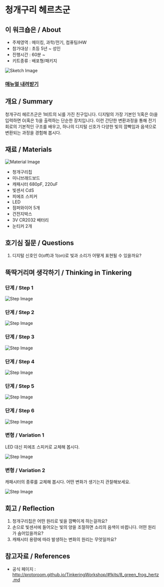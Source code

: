# 청개구리 헤르츠군

## 이 워크숍은 / About
 * 주제영역 : 메이킹, 과학/전기, 컴퓨팅/HW
 * 참가대상 : 초등 5년 ~ 성인
 * 진행시간 : 60분 ~ 
 * 키트종류 : 배포형/패키지
 
![Sketch Image](images/green_frog_hertz_top.png)

### [매뉴얼 내려받기](pdf/8_green_frog_hertz.pdf) 

## 개요 / Summary
청개구리 헤르츠군은 1비트의 뇌를 가진 친구입니다. 디지털의 가장 기본인 1(혹은 0)을 입력하면 0(혹은 1)을 출력하는 단순한 장치입니다. 이런 간단한 변환과정을 통해 전기회로의 기본적인 구조를 배우고, 하나의 디지털 신호가 다양한 빛의 깜빡임과 음색으로 변환되는 과정을 경험해 봅시다.


## 재료 / Materials
![Material Image](images/green_frog_hertz_m.png)

 * 청개구리칩
 * 미니브래드보드
 * 캐패시터 680pF, 220uF
 * 빛센서 CdS
 * 피에조 스피커
 * LED
 * 점퍼와이어 5개
 * 건전지박스
 * 3V CR2032 배터리
 * 눈티커 2개


## 호기심 질문 / Questions
 1. 디지털 신호인 0(off)과 1(on)로 빛과 소리가 어떻게 표현될 수 있을까요?


## 뚝딱거리며 생각하기 / Thinking in Tinkering

### 단계 / Step 1

![Step Image](images/green_frog_hertz_s1.png)

### 단계 / Step 2

![Step Image](images/green_frog_hertz_s2.png)

### 단계 / Step 3

![Step Image](images/green_frog_hertz_s3.png)

### 단계 / Step 4

![Step Image](images/green_frog_hertz_s4.png)

### 단계 / Step 5

![Step Image](images/green_frog_hertz_s5.png)

### 단계 / Step 6

![Step Image](images/green_frog_hertz_s6.png)

### 변형 / Variation 1
LED 대신 피에조 스피커로 교체해 봅시다.

![Step Image](images/green_frog_hertz_v1.png)

### 변형 / Variation 2
캐패시터의 종류를 교체해 봅시다. 어떤 변화가 생기는지 관찰해보세요.

![Step Image](images/green_frog_hertz_v2.png)

## 회고 / Reflection

 1. 청개구리칩은 어떤 원리로 빛을 깜빡이게 하는걸까요?
 1. 손으로 빛센서에 들어오는 빛의 양을 조절하면 소리의 음색이 바뀝니다. 어떤 원리가 숨어있을까요?
 1. 캐패시터 용량에 따라 발생하는 변화의 원리는 무엇일까요?

## 참고자료 / References
 * 공식 페이지 : http://protoroom.github.io/TinkeringWorkshop/#!kits/8_green_frog_hertz.md


